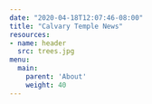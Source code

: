 ```yaml
---
date: "2020-04-18T12:07:46-08:00"
title: "Calvary Temple News"
resources:
- name: header
  src: trees.jpg
menu:
  main:
    parent: 'About'
    weight: 40
---
```

